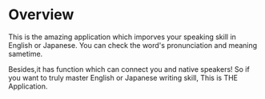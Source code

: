 <html>
<body>
<h1>Overview</h1>
This is the amazing application which imporves your speaking skill in English or Japanese.
You can check the word's pronunciation and meaning sametime.<br>

Besides,it has function which can connect you and native speakers! So if you want to truly master English or Japanese writing skill, This is THE Application. 

</body>
</html>
